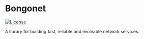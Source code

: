 # Bongonet

[![License](https://img.shields.io/badge/License-Apache_2.0-blue.svg)](https://opensource.org/licenses/Apache-2.0)

A library for building fast, reliable and evolvable network services.
